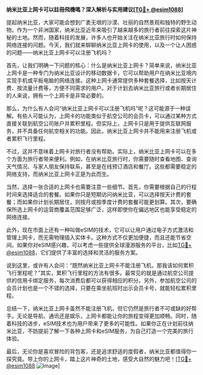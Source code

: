 **纳米比亚上网卡可以註冊飛機嗎？深入解析与实用建议[[TG💪+ @esim1088](https://t.me/s/esim1088)]**

提起纳米比亚，大家可能会想到广袤无垠的沙漠、壮丽的自然景观和独特的野生动物。作为一个非洲国家，纳米比亚近年来吸引了越来越多的旅行者前往探索这片神秘的土地。然而，随着科技的发展，许多人也开始关注在纳米比亚旅行时如何保持网络连接的问题。今天，我们就来聊聊纳米比亚上网卡的使用，以及一个让人困惑的问题——纳米比亚上网卡可以注册飞机吗？

首先，让我们明确一下问题的核心：什么是纳米比亚上网卡？简单来说，纳米比亚上网卡是一种专门为纳米比亚设计的移动数据卡，它可以帮助用户在纳米比亚境内实现手机或平板电脑的网络连接。这种上网卡通常提供多种套餐选择，比如按天计费、按流量计费等，方便不同需求的用户。对于计划去纳米比亚旅行或者长期居住的人来说，拥有一个上网卡是非常必要的。

那么，为什么有人会问“纳米比亚上网卡可以注册飞机吗”呢？这可能源于一种误解。有些人可能认为，上网卡的功能类似于航空公司的会员卡，可以通过某种方式直接关联到航空公司账户并累积里程。但实际上，上网卡只是用于提供互联网服务，并不具备任何航空相关的功能。因此，纳米比亚上网卡并不能用来注册飞机或者累积飞行里程。

不过，这并不意味着上网卡对旅行者没有帮助。实际上，纳米比亚上网卡可以在多个方面为旅行者带来便利。例如，在纳米比亚旅行时，你需要随时查看地图、查询天气情况、与家人朋友保持联系，甚至是在线预订酒店和餐厅。这些都需要稳定的网络支持，而纳米比亚上网卡正是为此而生。

当然，选择一张合适的上网卡也需要注意一些细节。首先，你需要根据自己的行程时间来选择适合的套餐。如果你只是短期访问纳米比亚，可以选择按天计费的套餐；而如果你计划长期居住，则按月或按季度计费的套餐可能更划算。其次，要确保所选上网卡的运营商覆盖范围足够广泛，这样即使你在偏远地区也能享受稳定的网络连接。

此外，现在市面上还有一种叫做eSIM的技术，它可以让用户通过电子方式激活和管理上网卡，而无需物理插入实体卡。这种方式不仅更加便捷，而且还能节省空间。如果你对eSIM感兴趣，可以考虑一些提供全球漫游服务的平台，比如[TG💪+ @esim1088](https://t.me/s/esim1088)，它们提供了丰富的选择和灵活的服务方案。

说到这里，或许有人会问：“既然纳米比亚上网卡不能注册飞机，那我该如何累积飞行里程呢？”其实，累积飞行里程的方法有很多。最常见的就是通过航空公司提供的信用卡绑定服务，每次消费后都可以获得相应的积分。另外，参加航空公司的会员计划也是一个不错的选择，只要在乘坐航班时出示会员卡号，就能轻松累积里程。

总结一下，纳米比亚上网卡虽然不能注册飞机，但它仍然是旅行者不可或缺的好帮手。无论是导航、通讯还是娱乐，上网卡都能让你的旅程变得更加顺畅。同时，随着科技的进步，eSIM技术也为用户带来了更多的可能性。如果你正在计划前往纳米比亚，不妨提前了解一下各种上网卡和eSIM服务，为自己打造一个完美的旅行体验。

最后，无论你是喜欢冒险的背包客，还是追求舒适的度假者，纳米比亚都值得你一探究竟。带上你的上网卡，踏上这片神奇的土地，感受大自然的魅力吧！[[TG💪+ @esim1088](https://t.me/s/esim1088) ![Image](https://i.postimg.cc/4NQfJmqS/Snipaste-2025-05-13-00-14-12.png)]